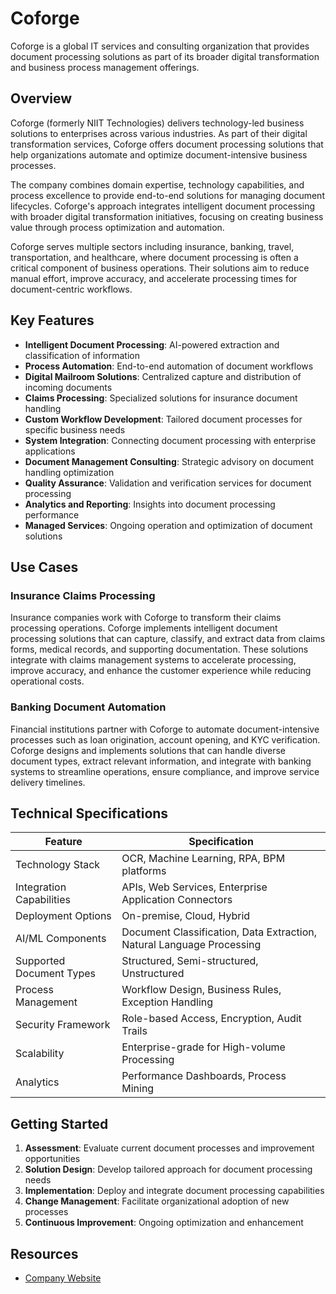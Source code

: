 # Coforge

Coforge is a global IT services and consulting organization that provides document processing solutions as part of its broader digital transformation and business process management offerings.

## Overview

Coforge (formerly NIIT Technologies) delivers technology-led business solutions to enterprises across various industries. As part of their digital transformation services, Coforge offers document processing solutions that help organizations automate and optimize document-intensive business processes.

The company combines domain expertise, technology capabilities, and process excellence to provide end-to-end solutions for managing document lifecycles. Coforge's approach integrates intelligent document processing with broader digital transformation initiatives, focusing on creating business value through process optimization and automation.

Coforge serves multiple sectors including insurance, banking, travel, transportation, and healthcare, where document processing is often a critical component of business operations. Their solutions aim to reduce manual effort, improve accuracy, and accelerate processing times for document-centric workflows.

## Key Features

- **Intelligent Document Processing**: AI-powered extraction and classification of information
- **Process Automation**: End-to-end automation of document workflows
- **Digital Mailroom Solutions**: Centralized capture and distribution of incoming documents
- **Claims Processing**: Specialized solutions for insurance document handling
- **Custom Workflow Development**: Tailored document processes for specific business needs
- **System Integration**: Connecting document processing with enterprise applications
- **Document Management Consulting**: Strategic advisory on document handling optimization
- **Quality Assurance**: Validation and verification services for document processing
- **Analytics and Reporting**: Insights into document processing performance
- **Managed Services**: Ongoing operation and optimization of document solutions

## Use Cases

### Insurance Claims Processing

Insurance companies work with Coforge to transform their claims processing operations. Coforge implements intelligent document processing solutions that can capture, classify, and extract data from claims forms, medical records, and supporting documentation. These solutions integrate with claims management systems to accelerate processing, improve accuracy, and enhance the customer experience while reducing operational costs.

### Banking Document Automation

Financial institutions partner with Coforge to automate document-intensive processes such as loan origination, account opening, and KYC verification. Coforge designs and implements solutions that can handle diverse document types, extract relevant information, and integrate with banking systems to streamline operations, ensure compliance, and improve service delivery timelines.

## Technical Specifications

| Feature | Specification |
|---------|---------------|
| Technology Stack | OCR, Machine Learning, RPA, BPM platforms |
| Integration Capabilities | APIs, Web Services, Enterprise Application Connectors |
| Deployment Options | On-premise, Cloud, Hybrid |
| AI/ML Components | Document Classification, Data Extraction, Natural Language Processing |
| Supported Document Types | Structured, Semi-structured, Unstructured |
| Process Management | Workflow Design, Business Rules, Exception Handling |
| Security Framework | Role-based Access, Encryption, Audit Trails |
| Scalability | Enterprise-grade for High-volume Processing |
| Analytics | Performance Dashboards, Process Mining |

## Getting Started

1. **Assessment**: Evaluate current document processes and improvement opportunities
2. **Solution Design**: Develop tailored approach for document processing needs
3. **Implementation**: Deploy and integrate document processing capabilities
4. **Change Management**: Facilitate organizational adoption of new processes
5. **Continuous Improvement**: Ongoing optimization and enhancement

## Resources

- [Company Website](https://www.coforge.com/)

